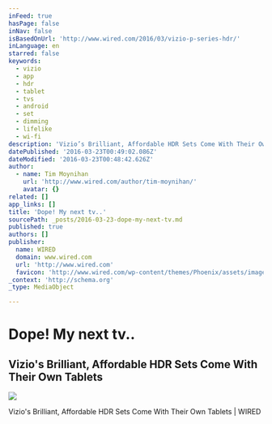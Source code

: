 ```yaml
---
inFeed: true
hasPage: false
inNav: false
isBasedOnUrl: 'http://www.wired.com/2016/03/vizio-p-series-hdr/'
inLanguage: en
starred: false
keywords:
  - vizio
  - app
  - hdr
  - tablet
  - tvs
  - android
  - set
  - dimming
  - lifelike
  - wi-fi
description: 'Vizio’s Brilliant, Affordable HDR Sets Come With Their Own Tablets | WIRED'
datePublished: '2016-03-23T00:49:02.086Z'
dateModified: '2016-03-23T00:48:42.626Z'
author:
  - name: Tim Moynihan
    url: 'http://www.wired.com/author/tim-moynihan/'
    avatar: {}
related: []
app_links: []
title: 'Dope! My next tv..'
sourcePath: _posts/2016-03-23-dope-my-next-tv.md
published: true
authors: []
publisher:
  name: WIRED
  domain: www.wired.com
  url: 'http://www.wired.com'
  favicon: 'http://www.wired.com/wp-content/themes/Phoenix/assets/images/favicon.ico'
_context: 'http://schema.org'
_type: MediaObject

---
```

# Dope! My next tv..

<article style=""><h1>Vizio's Brilliant, Affordable HDR Sets Come With Their Own Tablets</h1><img src="https://s3-us-west-2.amazonaws.com/the-grid-img/p/876df3ee32a69fc422c0d5f56db930c9c9b5ce70.jpg" /></article>

Vizio's Brilliant, Affordable HDR Sets Come With Their Own Tablets | WIRED